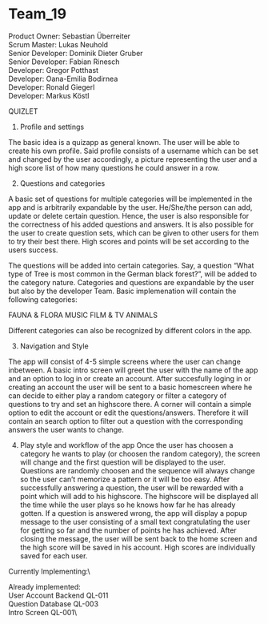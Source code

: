 # Team_19

Product Owner: Sebastian Überreiter\
Scrum Master: Lukas Neuhold\
Senior Developer: Dominik Dieter Gruber\
Senior Developer: Fabian Rinesch\
Developer: Gregor Potthast\
Developer: Oana-Emilia Bodirnea\
Developer: Ronald Giegerl\
Developer: Markus Köstl

QUIZLET

1. Profile and settings

The basic idea is a quizapp as general known. 
The user will be able to create his own profile. Said profile consists of a username which can be set and changed by the user accordingly, a picture representing the user and a high score list of how many questions he could answer in a row. 

2. Questions and categories

A basic set of questions for multiple categories will be implemented in the app and is arbitrarily expandable by the user. He/She/the person can add, update or delete certain question. Hence, the user is also responsible for the correctness of his added questions and answers. It is also possible for the user to create question sets, which can be given to other users for them to try their best there. High scores and points will be set according to the users success. 

The questions will be added into certain categories. Say, a question “What type of Tree is most common in the German black forest?”, will be added to the category nature. Categories and questions are expandable by the user but also by the developer Team. Basic implemenation will contain the following categories: 

FAUNA & FLORA
MUSIC
FILM & TV
ANIMALS

Different categories can also be recognized by different colors in the app. 

3. Navigation and Style

The app will consist of 4-5 simple screens where the user can change inbetween. A basic intro screen will greet the user with the name of the app and an option to log in or create an account.
After succesfully loging in or creating an account the user will be sent to a basic homescreen where he can decide to either play a random category or filter a category of questions to try and set an highscore there. A corner will contain a simple option to edit the account or edit the questions/answers. Therefore it will contain an search option to filter out a question with the corresponding answers the user wants to change. 

4. Play style and workflow of the app
Once the user has choosen a category he wants to play (or choosen the random category), the screen will change and the first question will be displayed to the user. Questions are randomly choosen and the sequence will always change so the user can’t memorize a pattern or it will be too easy. After successfully answering a question, the user will be rewarded with a point which will add to his highscore. The highscore will be displayed all the time while the user plays so he knows how far he has already gotten. If a question is answered wrong, the app will display a popup message to the user consisting of a small text congratulating the user for getting so far and the number of points he has achieved. After closing the message, the user will be sent back to the home screen and the high score will be saved in his account. High scores are individually saved for each user. 

Currently Implementing:\


Already implemented:\
User Account Backend QL-011\
Question Database QL-003\
Intro Screen QL-001\
